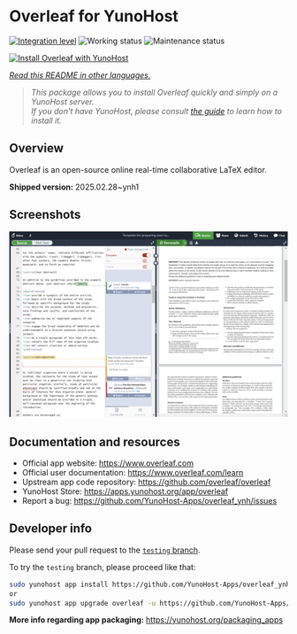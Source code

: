 <!--
N.B.: This README was automatically generated by <https://github.com/YunoHost/apps/tree/master/tools/readme_generator>
It shall NOT be edited by hand.
-->

# Overleaf for YunoHost

[![Integration level](https://apps.yunohost.org/badge/integration/overleaf)](https://ci-apps.yunohost.org/ci/apps/overleaf/)
![Working status](https://apps.yunohost.org/badge/state/overleaf)
![Maintenance status](https://apps.yunohost.org/badge/maintained/overleaf)

[![Install Overleaf with YunoHost](https://install-app.yunohost.org/install-with-yunohost.svg)](https://install-app.yunohost.org/?app=overleaf)

*[Read this README in other languages.](./ALL_README.md)*

> *This package allows you to install Overleaf quickly and simply on a YunoHost server.*  
> *If you don't have YunoHost, please consult [the guide](https://yunohost.org/install) to learn how to install it.*

## Overview

Overleaf is an open-source online real-time collaborative LaTeX editor.


**Shipped version:** 2025.02.28~ynh1

## Screenshots

![Screenshot of Overleaf](./doc/screenshots/screenshot.png)

## Documentation and resources

- Official app website: <https://www.overleaf.com>
- Official user documentation: <https://www.overleaf.com/learn>
- Upstream app code repository: <https://github.com/overleaf/overleaf>
- YunoHost Store: <https://apps.yunohost.org/app/overleaf>
- Report a bug: <https://github.com/YunoHost-Apps/overleaf_ynh/issues>

## Developer info

Please send your pull request to the [`testing` branch](https://github.com/YunoHost-Apps/overleaf_ynh/tree/testing).

To try the `testing` branch, please proceed like that:

```bash
sudo yunohost app install https://github.com/YunoHost-Apps/overleaf_ynh/tree/testing --debug
or
sudo yunohost app upgrade overleaf -u https://github.com/YunoHost-Apps/overleaf_ynh/tree/testing --debug
```

**More info regarding app packaging:** <https://yunohost.org/packaging_apps>
